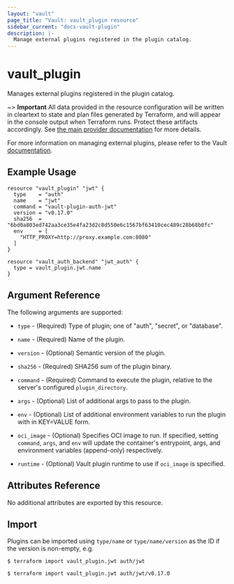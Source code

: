 ```yaml
---
layout: "vault"
page_title: "Vault: vault_plugin resource"
sidebar_current: "docs-vault-plugin"
description: |-
  Manage external plugins registered in the plugin catalog.
---
```


# vault\_plugin

Manages external plugins registered in the plugin catalog.

~> **Important** All data provided in the resource configuration will be
written in cleartext to state and plan files generated by Terraform, and
will appear in the console output when Terraform runs. Protect these
artifacts accordingly. See
[the main provider documentation](../index.html)
for more details.

For more information on managing external plugins, please refer to the Vault
[documentation](https://developer.hashicorp.com/vault/docs/plugins).

## Example Usage

```hcl
resource "vault_plugin" "jwt" {
  type    = "auth"
  name    = "jwt"
  command = "vault-plugin-auth-jwt"
  version = "v0.17.0"
  sha256  = "6bd0a803ed742aa3ce35e4fa23d2c8d550e6c1567bf63410cec489c28b68b0fc"
  env     = [
    "HTTP_PROXY=http://proxy.example.com:8080"
  ]
}

resource "vault_auth_backend" "jwt_auth" {
  type = vault_plugin.jwt.name
}
```

## Argument Reference

The following arguments are supported:

* `type` - (Required) Type of plugin; one of "auth", "secret", or "database".

* `name` - (Required) Name of the plugin.

* `version` - (Optional) Semantic version of the plugin.

* `sha256` - (Required) SHA256 sum of the plugin binary.

* `command` - (Required) Command to execute the plugin, relative to the server's configured `plugin_directory`.

* `args` - (Optional) List of additional args to pass to the plugin.

* `env` - (Optional) List of additional environment variables to run the plugin with in KEY=VALUE form.

* `oci_image` - (Optional) Specifies OCI image to run. If specified, setting
  `command`, `args`, and `env` will update the container's entrypoint, args, and
  environment variables (append-only) respectively.

* `runtime` - (Optional) Vault plugin runtime to use if `oci_image` is specified.

## Attributes Reference

No additional attributes are exported by this resource.

## Import

Plugins can be imported using `type/name` or `type/name/version` as the ID if the version is non-empty, e.g.

```
$ terraform import vault_plugin.jwt auth/jwt
```

```
$ terraform import vault_plugin.jwt auth/jwt/v0.17.0
```
